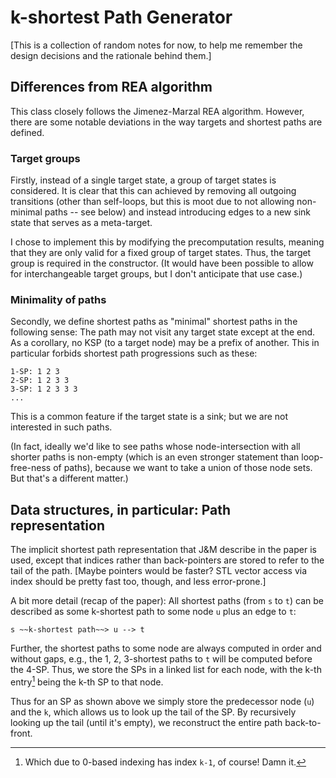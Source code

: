 # k-shortest Path Generator
[This is a collection of random notes for now, to help me remember
the design decisions and the rationale behind them.]

## Differences from REA algorithm
This class closely follows the Jimenez-Marzal REA algorithm.
However, there are some notable deviations in the way targets and shortest
paths are defined.

### Target groups
Firstly, instead of a single target state, a group of target states is
considered. It is clear that this can achieved by removing all outgoing
transitions (other than self-loops, but this is moot due to not allowing
non-minimal paths -- see below) and instead introducing edges to a new sink
state that serves as a meta-target.

<!--
In terms of implementation, there are two possible routes (that I can think
of):

 - Simply (but destructively) modifying the precomputation results (in
   particular the predecessor list). This is straightforward and has no
   performance penalty, but implies that each instance of the SP-Generator
   is restricted to a single group of targets.
   (Whereas the original algorithm can compute the KSPs to several targets,
   reusing all partial results.)
 - Keeping the computation "clean" so that all results remain universally
   valid (and thus reusable for other targets) by means of reversibly
   "overlaying" the graph modifications.

It is not clear if there will ever be a need for changing targets. While
the overlay option is alluring, in the spirit of YAGNI, I choose the
destructive, simple route.
-->

I chose to implement this by modifying the precomputation results, meaning
that they are only valid for a fixed group of target states. Thus, the
target group is required in the constructor. (It would have been possible to
allow for interchangeable target groups, but I don't anticipate that use
case.)

### Minimality of paths
Secondly, we define shortest paths as "minimal" shortest paths in the
following sense: The path may not visit any target state except at the
end. As a corollary, no KSP (to a target node) may be a prefix of another.
This in particular forbids shortest path progressions such as these:

    1-SP: 1 2 3
    2-SP: 1 2 3 3
    3-SP: 1 2 3 3 3
    ...

This is a common feature if the target state is a sink; but we are not
interested in such paths.

(In fact, ideally we'd like to see paths whose node-intersection with all
shorter paths is non-empty (which is an even stronger statement than
loop-free-ness of paths), because we want to take a union of those node
sets. But that's a different matter.)


## Data structures, in particular: Path representation

The implicit shortest path representation that J&M describe in the paper
is used, except that indices rather than back-pointers are stored to
refer to the tail of the path.
[Maybe pointers would be faster? STL vector access via index should be
pretty fast too, though, and less error-prone.]

A bit more detail (recap of the paper):
All shortest paths (from `s` to `t`) can be described as some k-shortest
path to some node `u` plus an edge to `t`:

    s ~~k-shortest path~~> u --> t

Further, the shortest paths to some node are always computed in order and
without gaps, e.g., the 1, 2, 3-shortest paths to `t` will be computed
before the 4-SP. Thus, we store the SPs in a linked list for each node,
with the k-th entry[^1] being the k-th SP to that node.

Thus for an SP as shown above we simply store the predecessor node (`u`)
and the `k`, which allows us to look up the tail of the SP.
By recursively looking up the tail (until it's empty), we reconstruct
the entire path back-to-front.

[^1]: Which due to 0-based indexing has index `k-1`, of course! Damn it.
